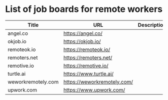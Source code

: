 # List of job boards for remote workers

| Title       | URL          | Description  |
| ------------- |-------------| -----|
| angel.co       | https://angel.co/| |
| okjob.io       | https://okjob.io/| |
| remoteok.io      | https://remoteok.io/     |   |
| remoters.net |  https://remoters.net/    |     |
| remotive.io   |  https://remotive.io/    |     |
| turtle.ai     |  https://www.turtle.ai/    |     |
| weworkremotely.com | https://weworkremotely.com/ | |
| upwork.com | https://www.upwork.com/ | |
